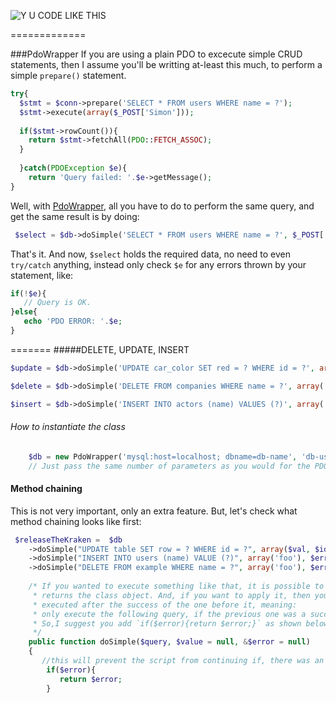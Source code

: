 ![Y U CODE LIKE THIS](http://i.imm.io/1hRAR.jpeg)

 
=============

###PdoWrapper
If you are using a plain PDO to excecute simple CRUD statements, then I assume you'll be writting at-least this much, to perform a simple `prepare()` statement. 

```` php            
try{
  $stmt = $conn->prepare('SELECT * FROM users WHERE name = ?');
  $stmt->execute(array($_POST['Simon']));
  
  if($stmt->rowCount()){
    return $stmt->fetchAll(PDO::FETCH_ASSOC); 
  }
  
  }catch(PDOException $e){
    return 'Query failed: '.$e->getMessage();
}
````
 Well,  with [PdoWrapper](https://github.com/simon-eQ/PdoWrapper), all you have to do to perform the same query, and  get the same result is by doing:

```` php     
 $select = $db->doSimple('SELECT * FROM users WHERE name = ?', $_POST['Simon'], $e);
````
That's it. And now, `$select` holds the required data, no need to even `try/catch` anything, instead only check `$e` for any errors
thrown by your statement, like: 
 ```` php
 if(!$e){
    // Query is OK.
 }else{
    echo 'PDO ERROR: '.$e;
 }
 ````

 
 
=======
#####DELETE, UPDATE, INSERT

```` php 
$update = $db->doSimple('UPDATE car_color SET red = ? WHERE id = ?', array('blue', 1), $error);
````

```` php 
$delete = $db->doSimple('DELETE FROM companies WHERE name = ?', array('Monsanto'), $error);
````

```` php 
$insert = $db->doSimple('INSERT INTO actors (name) VALUES (?)', array('Chuck Norris'), $error);
````
###### How to instantiate the class
```` php 
	$db = new PdoWrapper('mysql:host=localhost; dbname=db-name', 'db-user', 'db-pass');
	// Just pass the same number of parameters as you would for the PDO() object
````

#### Method chaining
This is not very important, only an extra feature. But, let's check what method chaining looks like first: 
```` php
 $releaseTheKraken =  $db
	->doSimple("UPDATE table SET row = ? WHERE id = ?", array($val, $id), $error)
	->doSimple("INSERT INTO users (name) VALUE (?)", array('foo'), $error)
	->doSimple("DELETE FROM example WHERE name = ?", array('foo'), $error); 
	
	/* If you wanted to execute something like that, it is possible to do so since each query, except for SELECT 
	 * returns the class object. And, if you want to apply it, then you are likely to want each query to get
	 * executed after the success of the one before it, meaning:
	 * only execute the following query, if the previous one was a succes. 
	 * So,I suggest you add `if($error){return $error;}` as shown below, to halt the process, in the case of an error. 
     */
	public function doSimple($query, $value = null, &$error = null)
	{
	   //this will prevent the script from continuing if, there was an error with the previous one. 
	    if($error){
	       return $error; 
	    }
````     
